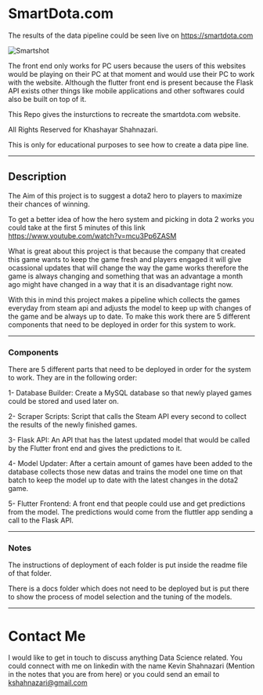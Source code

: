 # SmartDota.com

The results of the data pipeline could be seen live on https://smartdota.com

![Smartshot](https://user-images.githubusercontent.com/56759053/112795700-bfb9ac80-901d-11eb-8254-ca92612c7a7d.PNG)


The front end only works for PC users because the users of this websites would be playing on their PC at that moment and would use their PC to work with the website. Although the flutter front end is present because the Flask API exists other things like mobile applications and other softwares could also be built on top of it.

This Repo gives the insturctions to recreate the smartdota.com website.

All Rights Reserved for Khashayar Shahnazari.

This is only for educational purposes to see how to create a data pipe line.


---
## Description
The Aim of this project is to suggest a dota2 hero to players to maximize their chances of winning.

To get a better idea of how the hero system and picking in dota 2 works you could take at the first 5 minutes of this link https://www.youtube.com/watch?v=mcu3Pp6ZASM

What is great about this project is that because the company that created this game wants to keep the game fresh and players engaged it will give ocassional updates that will change the way the game works therefore the game is always changing and something that was an advantage a month ago might have changed in a way that it is an disadvantage right now. 

With this in mind this project makes a pipeline which collects the games everyday from steam api and adjusts the model to keep up with changes of the game and be always up to date. To make this work there are 5 different components that need to be deployed in order for this system to work.

---

### Components

There are 5 different parts that need to be deployed in order for the system to work. They are in the following order:

1- Database Builder: Create a MySQL database so that newly played games could be stored and used later on.

2- Scraper Scripts: Script that calls the Steam API every second to collect the results of the newly finished games.

3- Flask API: An API that has the latest updated model that would be called by the Flutter front end and gives the predictions to it.

4- Model Updater: After a certain amount of games have been added to the database collects those new datas and trains the model one time on that batch to keep the model up to date with the latest changes in the dota2 game.

5- Flutter Frontend: A front end that people could use and get predictions from the model. The predictions would come from the fluttler app sending a call to the Flask API.

---

### Notes

The instructions of deployment of each folder is put inside the readme file of that folder.

There is a docs folder which does not need to be deployed but is put there to show the process of model selection and the tuning of the models.

---

# Contact Me

I would like to get in touch to discuss anything Data Science related. You could connect with me on linkedin with the name Kevin Shahnazari (Mention in the notes that you are from here) or you could send an email to kshahnazari@gmail.com
